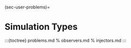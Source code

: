 (sec-user-problems)=
# Simulation Types

:::{toctree}
problems.md
% observers.md
% injectors.md
:::
